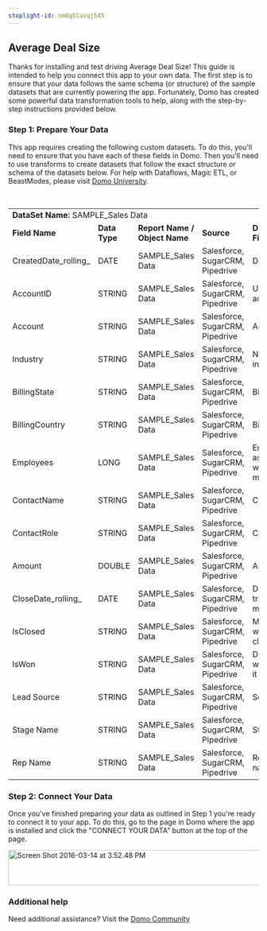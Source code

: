 ```yaml
---
stoplight-id: nm8g5lavqj545
---
```


<div class="col-md-12 content-panel">
                <h2>Average Deal Size</h2>
                <p></p><p>Thanks for installing and test driving <span id="title">Average Deal Size</span>! This guide is intended to help you connect this app to your own data. The first step is to ensure that your data follows the same schema (or structure) of the sample datasets that are currently powering the app. Fortunately, Domo has created some powerful data transformation tools to help, along with the step-by-step instructions provided below.</p><div class="doc-row" id="Step%201:%20Identify%20Required%20Data%20Fields"><h3 class="doc-row-title">Step 1: Prepare Your Data</h3><div class="small-pad-bottom"><p>This app requires creating the following custom datasets. To do this, you'll need to ensure that you have each of these fields in Domo. Then you'll need to use transforms to create datasets that follow the exact structure or schema of the datasets below. For help with Dataflows, Magic ETL, or BeastModes, please visit <a href="https://university.domo.com/" target="_blank">Domo University</a>.</p></div>
                <br>
                <div id="custom-data-container"><table id="SAMPLE_Sales-Data"><tbody><tr><td colspan="6"><strong>DataSet Name:</strong> <span class="value">SAMPLE_Sales Data</span></td></tr><!--tr>    <td colspan="6"></td></tr--><tr><td><strong>Field Name</strong></td><td><strong>Data Type</strong></td><td><strong>Report Name / Object Name</strong></td><td><strong>Source </strong></td><td colspan="2"><strong>Description of Field</strong></td></tr><tr><td>CreatedDate_rolling_</td><td>DATE</td><td>SAMPLE_Sales Data</td><td>Salesforce, SugarCRM, Pipedrive</td><td colspan="2">Date created</td></tr><tr><td>AccountID</td><td>STRING</td><td>SAMPLE_Sales Data</td><td>Salesforce, SugarCRM, Pipedrive</td><td colspan="2">Unique account ID</td></tr><tr><td>Account</td><td>STRING</td><td>SAMPLE_Sales Data</td><td>Salesforce, SugarCRM, Pipedrive</td><td colspan="2">Account</td></tr><tr><td>Industry</td><td>STRING</td><td>SAMPLE_Sales Data</td><td>Salesforce, SugarCRM, Pipedrive</td><td colspan="2">Name of industry</td></tr><tr><td>BillingState</td><td>STRING</td><td>SAMPLE_Sales Data</td><td>Salesforce, SugarCRM, Pipedrive</td><td colspan="2">Billing State </td></tr><tr><td>BillingCountry</td><td>STRING</td><td>SAMPLE_Sales Data</td><td>Salesforce, SugarCRM, Pipedrive</td><td colspan="2">Billing Country </td></tr><tr><td>Employees</td><td>LONG</td><td>SAMPLE_Sales Data</td><td>Salesforce, SugarCRM, Pipedrive</td><td colspan="2">Employees associated with tracked metrics</td></tr><tr><td>ContactName</td><td>STRING</td><td>SAMPLE_Sales Data</td><td>Salesforce, SugarCRM, Pipedrive</td><td colspan="2">Contact name</td></tr><tr><td>ContactRole</td><td>STRING</td><td>SAMPLE_Sales Data</td><td>Salesforce, SugarCRM, Pipedrive</td><td colspan="2">Contact role</td></tr><tr><td>Amount</td><td>DOUBLE</td><td>SAMPLE_Sales Data</td><td>Salesforce, SugarCRM, Pipedrive</td><td colspan="2">Amount</td></tr><tr><td>CloseDate_rolling_</td><td>DATE</td><td>SAMPLE_Sales Data</td><td>Salesforce, SugarCRM, Pipedrive</td><td colspan="2">Date closed of tracked metrics</td></tr><tr><td>IsClosed</td><td>STRING</td><td>SAMPLE_Sales Data</td><td>Salesforce, SugarCRM, Pipedrive</td><td colspan="2">Measures weather this is closed or not </td></tr><tr><td>IsWon</td><td>STRING</td><td>SAMPLE_Sales Data</td><td>Salesforce, SugarCRM, Pipedrive</td><td colspan="2">Determines weather or not it won</td></tr><tr><td>Lead Source</td><td>STRING</td><td>SAMPLE_Sales Data</td><td>Salesforce, SugarCRM, Pipedrive</td><td colspan="2">Source of lead</td></tr><tr><td>Stage Name</td><td>STRING</td><td>SAMPLE_Sales Data</td><td>Salesforce, SugarCRM, Pipedrive</td><td colspan="2">Stage name</td></tr><tr><td>Rep Name</td><td>STRING</td><td>SAMPLE_Sales Data</td><td>Salesforce, SugarCRM, Pipedrive</td><td colspan="2">Representative name</td></tr></tbody></table><div class="doc-row medium-pad-top">
                <h3 class="doc-row-title">Step 2: Connect Your Data</h3>
                <div class="small-pad-bottom">
                    <p>Once you've finished preparing your data as outlined in Step 1 you're ready to connect it to your app. To do this, go to the page in Domo where the app is installed and click the "CONNECT YOUR DATA" button at the top of the page.</p>
                    <p class="small-pad">
                    <img class="alignnone size-full wp-image-1207" src="https://s3.amazonaws.com/development.domo.com/wp-content/uploads/2016/03/14155707/Screen-Shot-2016-03-14-at-3.52.48-PM1.png" alt="Screen Shot 2016-03-14 at 3.52.48 PM" width="1158" height="71">
                    </p>
                    <div id="ooyalaplayer-IyYTc1MjE61NwLdtrxXvZuhH-dSGbWnR" class="ooyalaplayer"></div>
                    <script>
                        OO.ready(function() {
                            OO.Player.create("ooyalaplayer-IyYTc1MjE61NwLdtrxXvZuhH-dSGbWnR", "IyYTc1MjE61NwLdtrxXvZuhH-dSGbWnR", {
                                height: 380
                            });
                        });
                    </script>
                </div>
                <h3 class="doc-row-title">Additional help</h3>
                <div class="small-pad-bottom">
                    <p>Need additional assistance? Visit the <a href="https://dojo.domo.com">Domo Community</a></p>
                </div>
            </div></div></div><p></p>            </div>
